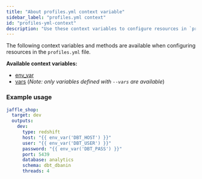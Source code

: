 ```yaml
---
title: "About profiles.yml context variable"
sidebar_label: "profiles.yml context"
id: "profiles-yml-context"
description: "Use these context variables to configure resources in `profiles.yml` file."
---
```


The following context variables and methods are available when configuring
resources in the `profiles.yml` file.

**Available context variables:**
- [env_var](/reference/dbt-jinja-functions/env_var)
- [vars](/reference/dbt-jinja-functions/var) (_Note: only variables defined with `--vars` are available_)

### Example usage

<File name="~/.dbt/profiles.yml">

```yml
jaffle_shop:
  target: dev
  outputs:
    dev:
      type: redshift
      host: "{{ env_var('DBT_HOST') }}"
      user: "{{ env_var('DBT_USER') }}"
      password: "{{ env_var('DBT_PASS') }}"
      port: 5439
      database: analytics
      schema: dbt_dbanin
      threads: 4
```

</File>
